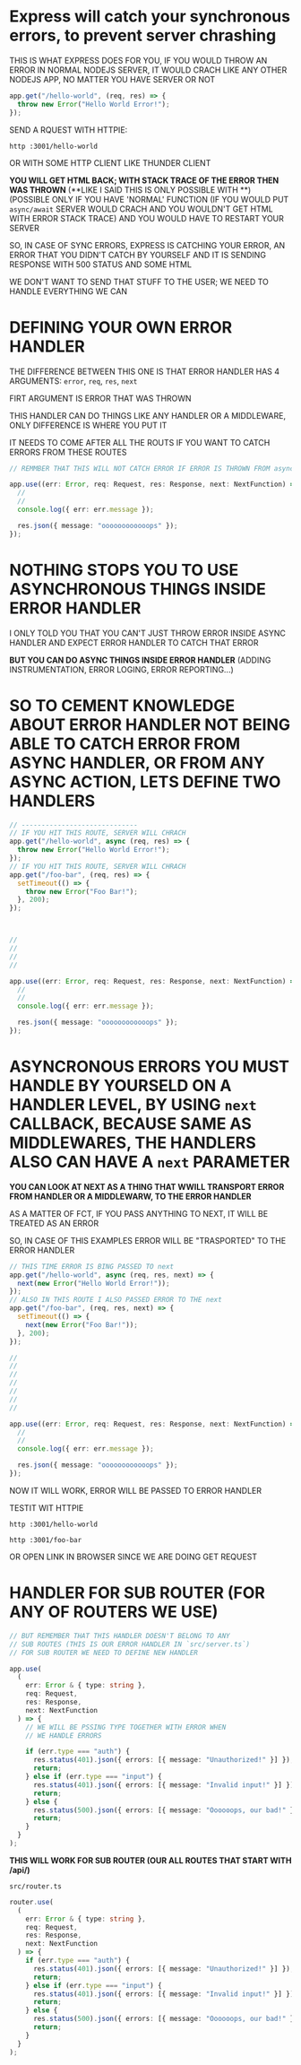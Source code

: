 # Express will catch your synchronous errors, to prevent server chrashing

THIS IS WHAT EXPRESS DOES FOR YOU, IF YOU WOULD THROW AN ERROR IN NORMAL NODEJS SERVER, IT WOULD CRACH LIKE ANY OTHER NODEJS APP, NO MATTER YOU HAVE SERVER OR NOT

```ts
app.get("/hello-world", (req, res) => {
  throw new Error("Hello World Error!");
});
```

SEND A RQUEST WITH HTTPIE:

```
http :3001/hello-world
```

OR WITH SOME HTTP CLIENT LIKE THUNDER CLIENT

**YOU WILL GET HTML BACK; WITH STACK TRACE OF THE ERROR THEN WAS THROWN** (**LIKE I SAID THIS IS ONLY POSSIBLE WITH **)
(POSSIBLE ONLY IF YOU HAVE 'NORMAL' FUNCTION (IF YOU WOULD PUT `async/await` SERVER WOULD CRACH AND YOU WOULDN'T GET HTML WITH ERROR STACK TRACE) AND YOU WOULD HAVE TO RESTART YOUR SERVER

SO, IN CASE OF SYNC ERRORS, EXPRESS IS CATCHING YOUR ERROR, AN ERROR THAT YOU DIDN'T CATCH BY YOURSELF AND IT IS SENDING RESPONSE WITH 500 STATUS AND SOME HTML

WE DON'T WANT TO SEND THAT STUFF TO THE USER; WE NEED TO HANDLE EVERYTHING WE CAN

# DEFINING YOUR OWN ERROR HANDLER

THE DIFFERENCE BETWEEN THIS ONE IS THAT ERROR HANDLER HAS 4 ARGUMENTS: `error`, `req`, `res`, `next`

FIRT ARGUMENT IS ERROR THAT WAS THROWN

THIS HANDLER CAN DO THINGS LIKE ANY HANDLER OR A MIDDLEWARE, ONLY DIFFERENCE IS WHERE YOU PUT IT

IT NEEDS TO COME AFTER ALL THE ROUTS IF YOU WANT TO CATCH ERRORS FROM THESE ROUTES

```ts
// REMMBER THAT THIS WILL NOT CATCH ERROR IF ERROR IS THROWN FROM async

app.use((err: Error, req: Request, res: Response, next: NextFunction) => {
  //
  //
  console.log({ err: err.message });

  res.json({ message: "oooooooooooops" });
});
```


# NOTHING STOPS YOU TO USE ASYNCHRONOUS THINGS INSIDE ERROR HANDLER

I ONLY TOLD YOU THAT YOU CAN'T JUST THROW ERROR INSIDE ASYNC HANDLER AND EXPECT ERROR HANDLER TO CATCH THAT ERROR

**BUT YOU CAN DO ASYNC THINGS INSIDE ERROR HANDLER** (ADDING INSTRUMENTATION, ERROR LOGING, ERROR REPORTING...)

# SO TO CEMENT KNOWLEDGE ABOUT ERROR HANDLER NOT BEING ABLE TO CATCH ERROR FROM ASYNC HANDLER, OR FROM ANY ASYNC ACTION, LETS DEFINE TWO HANDLERS

```ts
// -----------------------------
// IF YOU HIT THIS ROUTE, SERVER WILL CHRACH
app.get("/hello-world", async (req, res) => {
  throw new Error("Hello World Error!");
});
// IF YOU HIT THIS ROUTE, SERVER WILL CHRACH
app.get("/foo-bar", (req, res) => {
  setTimeout(() => {
    throw new Error("Foo Bar!");
  }, 200);
});



// 
// 
// 
// 

app.use((err: Error, req: Request, res: Response, next: NextFunction) => {
  //
  //
  console.log({ err: err.message });

  res.json({ message: "oooooooooooops" });
});
```

# ASYNCRONOUS ERRORS YOU MUST HANDLE BY YOURSELD ON A HANDLER LEVEL, BY USING `next` CALLBACK, BECAUSE SAME AS MIDDLEWARES, THE HANDLERS ALSO CAN HAVE A `next` PARAMETER

**YOU CAN LOOK AT NEXT AS A THING THAT WWILL TRANSPORT ERROR FROM HANDLER OR A MIDDLEWARW, TO THE ERROR HANDLER**

AS A MATTER OF FCT, IF YOU PASS ANYTHING TO NEXT, IT WILL BE TREATED AS AN ERROR

SO, IN CASE OF THIS EXAMPLES ERROR WILL BE "TRASPORTED" TO THE ERROR HANDLER

```ts
// THIS TIME ERROR IS BING PASSED TO next
app.get("/hello-world", async (req, res, next) => {
  next(new Error("Hello World Error!"));
});
// ALSO IN THIS ROUTE I ALSO PASSED ERROR TO THE next
app.get("/foo-bar", (req, res, next) => {
  setTimeout(() => {
    next(new Error("Foo Bar!"));
  }, 200);
});

// 
// 
// 
// 
// 
// 
// 

app.use((err: Error, req: Request, res: Response, next: NextFunction) => {
  //
  //
  console.log({ err: err.message });

  res.json({ message: "oooooooooooops" });
});
```

NOW IT WILL WORK, ERROR WILL BE PASSED TO ERROR HANDLER

TESTIT WIT HTTPIE

```
http :3001/hello-world
```

```
http :3001/foo-bar 
```

OR OPEN LINK IN BROWSER SINCE WE ARE DOING GET REQUEST

# HANDLER FOR SUB ROUTER (FOR ANY OF ROUTERS WE USE)

```ts
// BUT REMEMBER THAT THIS HANDLER DOESN'T BELONG TO ANY
// SUB ROUTES (THIS IS OUR ERROR HANDLER IN `src/server.ts`)
// FOR SUB ROUTER WE NEED TO DEFINE NEW HANDLER

app.use(
  (
    err: Error & { type: string },
    req: Request,
    res: Response,
    next: NextFunction
  ) => {
    // WE WILL BE PSSING TYPE TOGETHER WITH ERROR WHEN
    // WE HANDLE ERRORS

    if (err.type === "auth") {
      res.status(401).json({ errors: [{ message: "Unauthorized!" }] });
      return;
    } else if (err.type === "input") {
      res.status(401).json({ errors: [{ message: "Invalid input!" }] });
      return;
    } else {
      res.status(500).json({ errors: [{ message: "Oooooops, our bad!" }] });
      return;
    }
  }
);
```

**THIS WILL WORK FOR SUB ROUTER (OUR ALL ROUTES THAT START WITH /api/)**

```
src/router.ts
```

```ts
router.use(
  (
    err: Error & { type: string },
    req: Request,
    res: Response,
    next: NextFunction
  ) => {
    if (err.type === "auth") {
      res.status(401).json({ errors: [{ message: "Unauthorized!" }] });
      return;
    } else if (err.type === "input") {
      res.status(401).json({ errors: [{ message: "Invalid input!" }] });
      return;
    } else {
      res.status(500).json({ errors: [{ message: "Oooooops, our bad!" }] });
      return;
    }
  }
);

```
